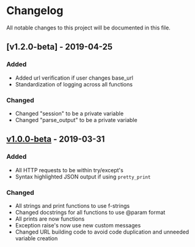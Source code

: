 # Changelog
All notable changes to this project will be documented in this file.

## [v1.2.0-beta] - 2019-04-25
### Added
- Added url verification if user changes base_url
- Standardization of logging across all functions

### Changed
- Changed "session" to be a private variable
- Changed "parse_output" to be a private variable

## [v1.0.0-beta] - 2019-03-31
### Added
- All HTTP requests to be within try/except's
- Syntax highlighted JSON output if using `pretty_print`

### Changed
- All strings and print functions to use f-strings
- Changed docstrings for all functions to use @param format
- All prints are now functions
- Exception raise's now use new custom messages
- Changed URL building code to avoid code duplication and unneeded variable creation


[v1.0.0-beta]: https://github.com/deadbits/securitytrails-python3/releases/tag/v1.0.0-beta
